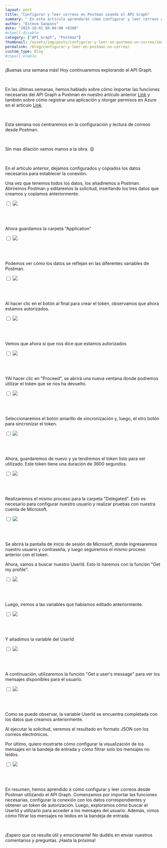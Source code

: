```yaml
---
layout: post
title: "Configurar y leer correos en Postman usando el API Graph"
summary: " En este artículo aprenderás cómo configurar y leer correos utilizando el API Graph desde Postman. Te guiaré paso a paso para que puedas conectar tu aplicación y obtener acceso a los mensajes de correo de un usuario en particular. Además, te mostraré cómo filtrar los correos no leídos en el buzón de entrada."
author: "Esteve Sanpons"
date: "2023-10-01 04:00:00 +0200"
#cSpell:disable
category: ["API_Graph", "Postman"]
thumbnail: /assets/img/posts/configurar-y-leer-en-postman-un-correo/imagen01.png
permalink: /blog/configurar-y-leer-en-postman-un-correo/
custom_type: Blog
#cSpell:enable
---
```


¡Buenas una semana más! Hoy continuaremos explorando el API Graph.

<br>

En las últimas semanas, hemos hablado sobre cómo importar las funciones necesarias del API Graph a Postman en nuestro artículo anterior [Link](/blog/api-graph-en-postman/) y también sobre cómo registrar una aplicación y otorgar permisos en Azure en el artículo [Link](/blog/registrar-app-y-dar-permisos-en-azure/).

<br>

Esta semana nos centraremos en la configuración y lectura de correos desde Postman.

<br>

Sin mas dilación vamos manos a la obra. 😜

<br>

En el artículo anterior, dejamos configurados y copiados los datos necesarios para establecer la conexión.

Una vez que tenemos todos los datos, los añadiremos a Postman. Abriremos Postman y editaremos la solicitud, insertando los tres datos que creamos y copiamos anteriormente.

<input type="checkbox" id="image-checkbox-02" class="image-checkbox">
<label for="image-checkbox-02"  class="image-label">
    <img class="img-container" src="/assets/img/posts/configurar-y-leer-en-postman-un-correo/imagen02.png">
</label>

<br><br>

Ahora guardamos la carpeta "Application"

<input type="checkbox" id="image-checkbox-03" class="image-checkbox">
<label for="image-checkbox-03"  class="image-label">
    <img class="img-container" src="/assets/img/posts/configurar-y-leer-en-postman-un-correo/imagen03.png">
</label>

<br><br>

Podemos ver cómo los datos se reflejan en las diferentes variables de Postman.

<input type="checkbox" id="image-checkbox-04" class="image-checkbox">
<label for="image-checkbox-04"  class="image-label">
    <img class="img-container" src="/assets/img/posts/configurar-y-leer-en-postman-un-correo/imagen04.png">
</label>

<br><br>

Al hacer clic en el botón al final para crear el token, observamos que ahora estamos autorizados.

<input type="checkbox" id="image-checkbox-05" class="image-checkbox">
<label for="image-checkbox-05"  class="image-label">
    <img class="img-container" src="/assets/img/posts/configurar-y-leer-en-postman-un-correo/imagen05.png">
</label>

<br><br>

Vemos que ahora si que nos dice que estamos autorizados

<input type="checkbox" id="image-checkbox-06" class="image-checkbox">
<label for="image-checkbox-06"  class="image-label">
    <img class="img-container" src="/assets/img/posts/configurar-y-leer-en-postman-un-correo/imagen06.png">
</label>

<br><br>

YAl hacer clic en "Proceed", se abrirá una nueva ventana donde podremos utilizar el token que se nos ha devuelto.

<input type="checkbox" id="image-checkbox-07" class="image-checkbox">
<label for="image-checkbox-07"  class="image-label">
    <img class="img-container" src="/assets/img/posts/configurar-y-leer-en-postman-un-correo/imagen07.png">
</label>

<br><br>

Seleccionaremos el botón amarillo de sincronización y, luego, el otro botón para sincronizar el token.

<input type="checkbox" id="image-checkbox-08" class="image-checkbox">
<label for="image-checkbox-08"  class="image-label">
    <img class="img-container" src="/assets/img/posts/configurar-y-leer-en-postman-un-correo/imagen08.png">
</label>

<br><br>

Ahora, guardaremos de nuevo y ya tendremos el token listo para ser utilizado. Este token tiene una duración de 3600 segundos.

<input type="checkbox" id="image-checkbox-09" class="image-checkbox">
<label for="image-checkbox-09"  class="image-label">
    <img class="img-container" src="/assets/img/posts/configurar-y-leer-en-postman-un-correo/imagen09.png">
</label>

<br><br>

Realizaremos el mismo proceso para la carpeta "Delegated". Esto es necesario para configurar nuestro usuario y realizar pruebas con nuestra cuenta de Microsoft.

<input type="checkbox" id="image-checkbox-10" class="image-checkbox">
<label for="image-checkbox-10"  class="image-label">
    <img class="img-container" src="/assets/img/posts/configurar-y-leer-en-postman-un-correo/imagen10.png">
</label>

<br><br>

Se abrirá la pantalla de inicio de sesión de Microsoft, donde ingresaremos nuestro usuario y contraseña, y luego seguiremos el mismo proceso anterior con el token.

Ahora, vamos a buscar nuestro UserId. Esto lo haremos con la función "Get my profile".

<input type="checkbox" id="image-checkbox-11" class="image-checkbox">
<label for="image-checkbox-11"  class="image-label">
    <img class="img-container" src="/assets/img/posts/configurar-y-leer-en-postman-un-correo/imagen11.png">
</label>

<br><br>

Luego, iremos a las variables que habíamos editado anteriormente.

<input type="checkbox" id="image-checkbox-12" class="image-checkbox">
<label for="image-checkbox-12"  class="image-label">
    <img class="img-container" src="/assets/img/posts/configurar-y-leer-en-postman-un-correo/imagen12.png">
</label>

<br><br>

Y añadimos la variable del UserId

<input type="checkbox" id="image-checkbox-13" class="image-checkbox">
<label for="image-checkbox-13"  class="image-label">
    <img class="img-container" src="/assets/img/posts/configurar-y-leer-en-postman-un-correo/imagen13.png">
</label>

<br><br>

A continuación, utilizaremos la función "Get a user's message" para ver los mensajes disponibles para el usuario.

<input type="checkbox" id="image-checkbox-14" class="image-checkbox">
<label for="image-checkbox-14"  class="image-label">
    <img class="img-container" src="/assets/img/posts/configurar-y-leer-en-postman-un-correo/imagen14.png">
</label>

<br><br>

Como se puede observar, la variable UserId se encuentra completada con los datos que creamos anteriormente.

Al ejecutar la solicitud, veremos el resultado en formato JSON con los correos electrónicos.

Por último, quiero mostrarte cómo configurar la visualización de los mensajes en la bandeja de entrada y cómo filtrar solo los mensajes no leídos.

<input type="checkbox" id="image-checkbox-15" class="image-checkbox">
<label for="image-checkbox-15"  class="image-label">
    <img class="img-container" src="/assets/img/posts/configurar-y-leer-en-postman-un-correo/imagen15.png">
</label>

<br><br>

En resumen, hemos aprendido a cómo configurar y leer correos desde Postman utilizando el API Graph. Comenzamos por importar las funciones necesarias, configurar la conexión con los datos correspondientes y obtener un token de autorización. Luego, exploramos cómo buscar el UserId y utilizarlo para acceder a los mensajes del usuario. Además, vimos cómo filtrar los mensajes no leídos en la bandeja de entrada.

<br>

¡Espero que os resulte útil y emocionante! No dudéis en enviar vuestros comentarios y preguntas. ¡Hasta la próxima!
